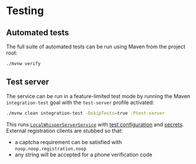 # Testing

## Automated tests

The full suite of automated tests can be run using Maven from the project root:

```sh
./mvnw verify
```

## Test server

The service can be run in a feature-limited test mode by running the Maven `integration-test`
goal with the `test-server` profile activated:

```sh
./mvnw clean integration-test -DskipTests=true -Ptest-server
```

This runs [`LocalWhisperServerService`][lwss] with [test configuration][test.yml] and [secrets][test secrets]. External
registration clients are stubbed so that:

- a captcha requirement can be satisfied with `noop.noop.registration.noop`
- any string will be accepted for a phone verification code

[lwss]: service/src/test/java/org/whispersystems/textsecuregcm/LocalWhisperServerService.java

[test.yml]: service/src/test/resources/config/test.yml

[test secrets]: service/src/test/resources/config/test-secrets-bundle.yml
